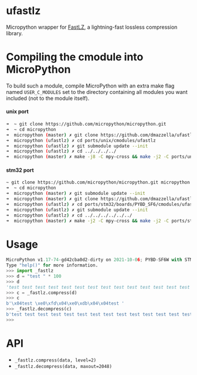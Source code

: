 ufastlz
=====

Micropython wrapper for [FastLZ](https://github.com/ariya/FastLZ), a lightning-fast lossless compression library.

Compiling the cmodule into MicroPython
=====

To build such a module, compile MicroPython with an extra make flag named ```USER_C_MODULES``` set to the directory containing all modules you want included (not to the module itself).


#### unix port

```bash
➜  ~ git clone https://github.com/micropython/micropython.git
➜  ~ cd micropython
➜  micropython (master) ✗ git clone https://github.com/dmazzella/ufastlz.git ports/unix/cmodules/ufastlz
➜  micropython (ufastlz) ✗ cd ports/unix/cmodules/ufastlz
➜  micropython (ufastlz) ✗ git submodule update --init
➜  micropython (ufastlz) ✗ cd ../../../../
➜  micropython (master) ✗ make -j8 -C mpy-cross && make -j2 -C ports/unix/ VARIANT="dev" USER_C_MODULES="$(pwd)/ports/unix/cmodules"
```


#### stm32 port

```bash
~ git clone https://github.com/micropython/micropython.git micropython
➜  ~ cd micropython
➜  micropython (master) ✗ git submodule update --init
➜  micropython (master) ✗ git clone https://github.com/dmazzella/ufastlz.git ports/stm32/boards/PYBD_SF6/cmodules/ufastlz
➜  micropython (ufastlz) ✗ cd ports/stm32/boards/PYBD_SF6/cmodules/ufastlz
➜  micropython (ufastlz) ✗ git submodule update --init
➜  micropython (ufastlz) ✗ cd ../../../../../../
➜  micropython (master) ✗ make -j2 -C mpy-cross && make -j2 -C ports/stm32/ BOARD="PYBD_SF6" USER_C_MODULES="$(pwd)/ports/stm32/boards/PYBD_SF6/cmodules"
```

Usage
=====

```python
MicroPython v1.17-74-gd42cba0d2-dirty on 2021-10-06; PYBD-SF6W with STM32F767IIK
Type "help()" for more information.
>>> import _fastlz
>>> d = "test " * 100
>>> d
'test test test test test test test test test test test test test test test test test test test test test test test test test test test test test test test test test test test test test test test test test test test test test test test test test test test test test test test test test test test test test test test test test test test test test test test test test test test test test test test test test test test test test test test test test test test test test test test test test test test test '
>>> c = _fastlz.compress(d)
>>> c
b'\x04test \xe0\xfd\x04\xe0\xdb\x04\x04test '
>>> _fastlz.decompress(c)
b'test test test test test test test test test test test test test test test test test test test test test test test test test test test test test test test test test test test test test test test test test test test test test test test test test test test test test test test test test test test test test test test test test test test test test test test test test test test test test test test test test test test test test test test test test test test test test test test test test test test test '
>>> 
```

API
=====
 - ```_fastlz.compress(data, level=2)```
 - ```_fastlz.decompress(data, maxout=2048)```
